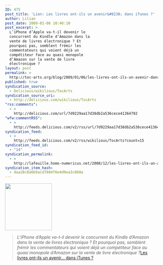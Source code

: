 ```yaml
---
ID: 475
post_title: 'Lien: Les livres ont-ils un avenir&#8230; dans iTunes ?'
author: Lilian
post_date: 2009-01-06 10:46:10
post_excerpt: >
  L’iPhone d’Apple va-t-il devenir le
  concurrent du Kindle d’Amazon dans la
  vente de livres électronique ? Et
  pourquoi pas, semblent frémir les
  commentateurs qui voient déjà un
  compétiteur face au quasi monopole
  d’Amazon sur la vente de livre
  électronique ?
layout: post
permalink: >
  http://toc-arts.org/blog/2009/01/06/les-livres-ont-ils-un-avenir-dans-itunes/
published: true
syndication_source:
  - Delicious/wikilious/TocArts
syndication_source_uri:
  - http://delicious.com/wikilious/TocArts
"rss:comments":
  - >
    http://delicious.com/url/7d9229aa17d38db2a536cece41364792
"wfw:commentRSS":
  - >
    http://feeds.delicious.com/v2/rss/url/7d9229aa17d38db2a536cece41364792
syndication_feed:
  - >
    http://feeds.delicious.com/v2/rss/wikilious/TocArts?count=15
syndication_feed_id:
  - "14"
syndication_permalink:
  - >
    http://lafeuille.homo-numericus.net/2008/12/les-livres-ont-ils-un-avenir-dans-itunes.html
syndication_item_hash:
  - daa28c8a6b9acd7884f6e4d9ea3c860a
---
```

[<img class="size-full wp-image-7410 alignleft" title="itunes-logo" src="http://toc-arts.org/blog/wp-content/uploads/2009/04/itunes-logo.png" alt="" width="154" height="154" />][1] 
> *L’iPhone d’Apple va-t-il devenir le concurrent du Kindle d’Amazon dans la vente de livres électronique ? Et pourquoi pas, semblent frémir les commentateurs qui voient déjà un compétiteur face au quasi monopole d’Amazon sur la vente de livre électronique ?*[Les livres ont-ils un avenir... dans iTunes ?][2]

 [1]: http://toc-arts.org/blog/wp-content/uploads/2009/04/itunes-logo.png
 [2]: http://lafeuille.homo-numericus.net/2008/12/les-livres-ont-ils-un-avenir-dans-itunes.html "avenir du livre"